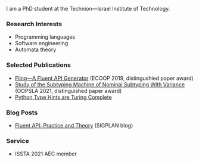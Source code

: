 I am a PhD student at the Technion—Israel Institute of Technology.

### Research Interests

* Programming languages
* Software engineering
* Automata theory

### Selected Publications

* [Fling—A Fluent API Generator](https://drops.dagstuhl.de/opus/volltexte/2019/10789/) (ECOOP 2019, distingushied paper award)
* [Study of the Subtyping Machine of Nominal Subtyping With Variance](https://dl.acm.org/doi/abs/10.1145/3485514) (OOPSLA 2021, distinguished paper award)
* [Python Type Hints are Turing Complete](https://arxiv.org/abs/2208.14755)

### Blog Posts

* [Fluent API: Practice and Theory](https://blog.sigplan.org/2021/03/02/fluent-api-practice-and-theory/) (SIGPLAN blog)

### Service

* ISSTA 2021 AEC member
